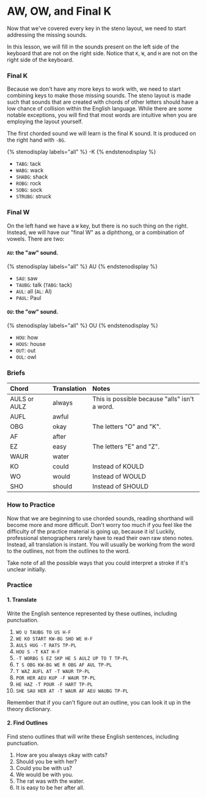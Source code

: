 # AW, OW, and Final K

Now that we've covered every key in the steno layout, we need to start addressing the missing sounds.

In this lesson, we will fill in the sounds present on the left side of the keyboard that are not on the right side. Notice that `K`, `W`, and `H` are not on the right side of the keyboard.

### Final K

Because we don't have any more keys to work with, we need to start combining keys to make those missing sounds. The steno layout is made such that sounds that are created with chords of other letters should have a low chance of collision within the English language. While there are some notable exceptions, you will find that most words are intuitive when you are employing the layout yourself.

The first chorded sound we will learn is the final K sound. It is produced on the right hand with `-BG`.

{% stenodisplay labels="all" %}
-K
{% endstenodisplay %}

* `TABG`: tack
* `WABG`: wack
* `SHABG`: shack
* `ROBG`: rock
* `SOBG`: sock
* `STRUBG`: struck

### Final W

On the left hand we have a `W` key, but there is no such thing on the right. Instead, we will have our "final W" as a diphthong, or a combination of vowels. There are two:

#### `AU`: the "aw" sound.

{% stenodisplay labels="all" %}
AU
{% endstenodisplay %}

* `SAU`: saw
* `TAUBG`: talk \(`TABG`: tack\)
* `AUL`: all \(`AL`: Al\)
* `PAUL`: Paul

#### `OU`: the "ow" sound.

{% stenodisplay labels="all" %}
OU
{% endstenodisplay %}

* `HOU`: how
* `HOUS`: house
* `OUT`: out
* `OUL`: owl

### Briefs

| Chord        | Translation | Notes                                         |
|:-------------|:------------|:----------------------------------------------|
| AULS or AULZ | always      | This is possible because "alls" isn't a word. |
| AUFL         | awful       |                                               |
| OBG          | okay        | The letters "O" and "K".                      |
| AF           | after       |                                               |
| EZ           | easy        | The letters "E" and "Z".                      |
| WAUR         | water       |                                               |
| KO           | could       | Instead of KOULD                              |
| WO           | would       | Instead of WOULD                              |
| SHO          | should      | Instead of SHOULD                             |

### How to Practice

Now that we are beginning to use chorded sounds, reading shorthand will become more and more difficult. Don't worry too much if you feel like the difficulty of the practice material is going up, because it is! Luckily, professional stenographers rarely have to read their own raw steno notes. Instead, all translation is instant. You will usually be working from the word to the outlines, not from the outlines to the word.

Take note of all the possible ways that you could interpret a stroke if it's unclear initially.

### Practice

#### 1. Translate

Write the English sentence represented by these outlines, including punctuation.

1. `WO U TAUBG TO US H-F`
2. `WE KO START KW-BG SHO WE H-F`
3. `AULS HUG -T RATS TP-PL`
4. `HOU S -T KAT H-F`
5. `-T WORBG S EZ SKP HE S AULZ UP TO T TP-PL`
6. `T S OBG KW-BG WE R OBG AF AUL TP-PL`
7. `T WAZ AUFL AT -T WAUR TP-PL`
8. `POR HER AEU KUP -F WAUR TP-PL`
9. `HE HAZ -T POUR -F HART TP-PL`
10. `SHE SAU HER AT -T WAUR AF AEU WAUBG TP-PL`

Remember that if you can't figure out an outline, you can look it up in the theory dictionary.

#### 2. Find Outlines

Find steno outlines that will write these English sentences, including punctuation.

1. How are you always okay with cats?
2. Should you be with her?
3. Could you be with us?
4. We would be with you.
5. The rat was with the water.
6. It is easy to be her after all.
